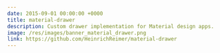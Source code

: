 ```yaml
---
date: 2015-09-01 00:00:00 +0000
title: material-drawer
description: Custom drawer implementation for Material design apps.
image: /res/images/banner_material_drawer.png
link: https://github.com/HeinrichReimer/material-drawer
---
```

